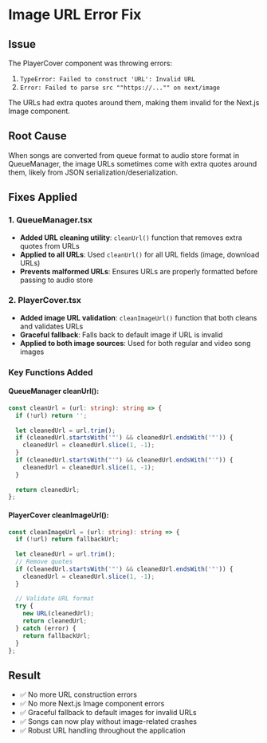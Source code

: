 # Image URL Error Fix

## Issue
The PlayerCover component was throwing errors:
1. `TypeError: Failed to construct 'URL': Invalid URL`
2. `Error: Failed to parse src ""https://..."" on next/image`

The URLs had extra quotes around them, making them invalid for the Next.js Image component.

## Root Cause
When songs are converted from queue format to audio store format in QueueManager, the image URLs sometimes come with extra quotes around them, likely from JSON serialization/deserialization.

## Fixes Applied

### 1. QueueManager.tsx
- **Added URL cleaning utility**: `cleanUrl()` function that removes extra quotes from URLs
- **Applied to all URLs**: Used `cleanUrl()` for all URL fields (image, download URLs)
- **Prevents malformed URLs**: Ensures URLs are properly formatted before passing to audio store

### 2. PlayerCover.tsx
- **Added image URL validation**: `cleanImageUrl()` function that both cleans and validates URLs
- **Graceful fallback**: Falls back to default image if URL is invalid
- **Applied to both image sources**: Used for both regular and video song images

### Key Functions Added

#### QueueManager cleanUrl():
```typescript
const cleanUrl = (url: string): string => {
  if (!url) return '';
  
  let cleanedUrl = url.trim();
  if (cleanedUrl.startsWith('"') && cleanedUrl.endsWith('"')) {
    cleanedUrl = cleanedUrl.slice(1, -1);
  }
  if (cleanedUrl.startsWith("'") && cleanedUrl.endsWith("'")) {
    cleanedUrl = cleanedUrl.slice(1, -1);
  }
  
  return cleanedUrl;
};
```

#### PlayerCover cleanImageUrl():
```typescript
const cleanImageUrl = (url: string): string => {
  if (!url) return fallbackUrl;
  
  let cleanedUrl = url.trim();
  // Remove quotes
  if (cleanedUrl.startsWith('"') && cleanedUrl.endsWith('"')) {
    cleanedUrl = cleanedUrl.slice(1, -1);
  }
  
  // Validate URL format
  try {
    new URL(cleanedUrl);
    return cleanedUrl;
  } catch (error) {
    return fallbackUrl;
  }
};
```

## Result
- ✅ No more URL construction errors
- ✅ No more Next.js Image component errors
- ✅ Graceful fallback to default images for invalid URLs
- ✅ Songs can now play without image-related crashes
- ✅ Robust URL handling throughout the application
